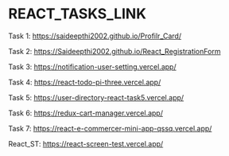 # REACT_TASKS_LINK
Task 1: https://saideepthi2002.github.io/Profilr_Card/

Task 2: https://Saideepthi2002.github.io/React_RegistrationForm

Task 3: https://notification-user-setting.vercel.app/

Task 4: https://react-todo-pi-three.vercel.app/

Task 5: https://user-directory-react-task5.vercel.app/

Task 6: https://redux-cart-manager.vercel.app/

Task 7: https://react-e-commercer-mini-app-qssq.vercel.app/

React_ST: https://react-screen-test.vercel.app/
